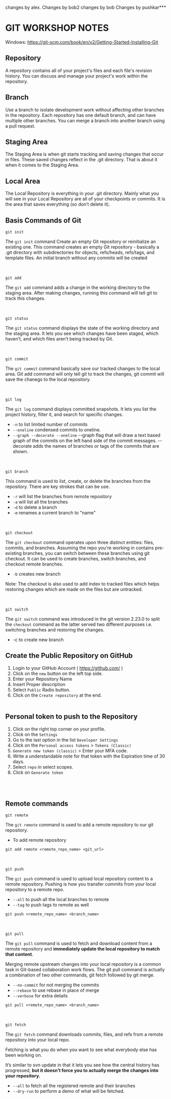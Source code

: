 changes by alex.
Changes by bob2
changes by bob
Changes by pushkar***

# GIT WORKSHOP NOTES
Windows: https://git-scm.com/book/en/v2/Getting-Started-Installing-Git

## Repository
A repository contains all of your project's files and each file's revision history. You can discuss and manage your project's work within the repository.

## Branch
Use a branch to isolate development work without affecting other branches in the repository. Each repository has one default branch, and can have multiple other branches. You can merge a branch into another branch using a pull request.

## Staging Area
The Staging Area is when git starts tracking and saving changes that occur in files. These saved changes reflect in the .git directory. That is about it when it comes to the Staging Area. 

## Local Area
The Local Repository is everything in your .git directory. Mainly what you will see in your Local Repository are all of your checkpoints or commits. It is the area that saves everything (so don’t delete it).

## Basis Commands of Git

```git init```

The ```git init``` command Create an empty Git repository or reinitialize an existing one. This command creates an empty Git repository - basically a .git directory with subdirectories for objects, refs/heads, refs/tags, and template files. An initial branch without any commits will be created

<br/><br/>
```git add```

The ```git add``` command adds a change in the working directory to the staging area. After making changes, running this command will tell git to track this changes. 

<br/><br/>
```git status```

The ```git status``` command displays the state of the working directory and the staging area. It lets you see which changes have been staged, which haven’t, and which files aren’t being tracked by Git.

<br/><br/>
```git commit```

The ```git commit``` command basically save our tracked changes to the local area. Git add command will only tell git to track the changes, git commit will save the chanegs to the local repository.

<br/><br/>
```git log```

The ```git log``` command displays committed snapshots. It lets you list the project history, filter it, and search for specific changes. 


- ```-n``` to list limited number of commits
- ```--oneline``` condensed commits to oneline.
- ```--graph --decorate --oneline``` --graph flag that will draw a text based graph of the commits on the left hand side of the commit messages. --decorate adds the names of branches or tags of the commits that are shown.

<br/><br/>
```git branch```

This command is used to list, create, or delete the branches from the repository. There are key strokes that can be use. 
- ```-r``` will list the branches from remote repository
- ```-a``` will list all the branches
- ```-d``` to delete a branch
- ```-m``` renames a current branch to "name"

<br/><br/>
```git checkout```

The ```git checkout``` command operates upon three distinct entities: files, commits, and branches. Assuming the repo you're working in contains pre-existing branches, you can switch between these branches using git checkout.
It can be used to create branches, switch branches, and checkout remote branches.
- ```-b``` creates new branch

Note: The checkout is also used to add index to tracked files which helps restoring changes which are made on the files but are untracked.

<br/><br/>
```git switch```

The ```git switch``` command was introduced in the git version 2.23.0 to split the ```checkout``` command as the latter served two different purposes i.e. switching branches and restoring the changes.
- -c to create new branch 


## Create the Public Repository on GitHub
1. Login to your GitHub Account ( https://github.com/ )
2. Click on the ```new``` button on the left top side.
3. Enter your Repository Name
4. Insert Proper description 
5. Select ```Public``` Radio button.
6. Click on the ```Create repository``` at the end.
<br/><br/>
## Personal token to push to the Repository
1. Click on the right top corner on your profile.
2. Click on the ```Settings```
3. Go to the last option in the list ```Developer Settings```
4. Click on the ```Personal access tokens``` > ```Tokens (Classic)```
5. ```Generate new token (classic)``` > Enter your MFA code.
6. Write a understandable note for that token with the Expiration time of 30 days.
7. Select ```repo``` in select scopes.
8. Click on ```Generate token```

<br/><br/>
## Remote commands
```git remote```

The ```git remote``` command is used to add a remote repository to our git repository.
- To add remote repository 
```
git add remote <remote_repo_name> <git_url>
```

<br/><br/>
```git push```

The ```git push``` command is used to upload local repository content to a remote repository. Pushing is how you transfer commits from your local repository to a remote repo.
- ```--all``` to push all the local branches to remote
- ```--tag``` to push tags to remote as well
```
git push <remote_repo_name> <branch_name>
```

<br/><br/>
```git pull```

The ```git pull``` command is used to fetch and download content from a remote repository and <b>immediately update the local repository to match that content</b>.

Merging remote upstream changes into your local repository is a common task in Git-based collaboration work flows. The git pull command is actually a combination of two other commands, git fetch followed by git merge.

- ```--no-commit``` for not merging the commits
- ```--rebase``` to use rebase in place of merge
- ```--verbose``` for extra details
```
git pull <remote_repo_name> <branch_name>
```
<br/><br/>
```git fetch```

The ```git fetch``` command downloads commits, files, and refs from a remote repository into your local repo. 

Fetching is what you do when you want to see what everybody else has been working on. 

It’s similar to svn update in that it lets you see how the central history has progressed, <b>but it doesn’t force you to actually merge the changes into your repository.</b>

- ```--all``` to fetch all the registered remote and their branches
- ```--dry-run``` to perform a demo of what will be fetched.

